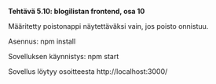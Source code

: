 **Tehtävä 5.10: blogilistan frontend, osa 10**

Määritetty poistonappi näytettäväksi vain, jos poisto onnistuu.

Asennus:
    npm install

Sovelluksen käynnistys:
    npm start

Sovellus löytyy osoitteesta http://localhost:3000/



